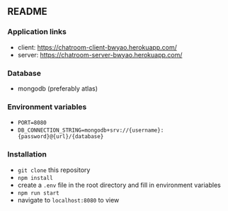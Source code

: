 ## README

### Application links
- client: https://chatroom-client-bwyao.herokuapp.com/
- server: https://chatroom-server-bwyao.herokuapp.com/

### Database
- mongodb (preferably atlas)

### Environment variables
- `PORT=8080`
- `DB_CONNECTION_STRING=mongodb+srv://{username}:{password}@{url}/{database}`

### Installation
- `git clone` this repository
- `npm install`
- create a `.env` file in the root directory and fill in environment variables
- `npm run start`
- navigate to `localhost:8080` to view
